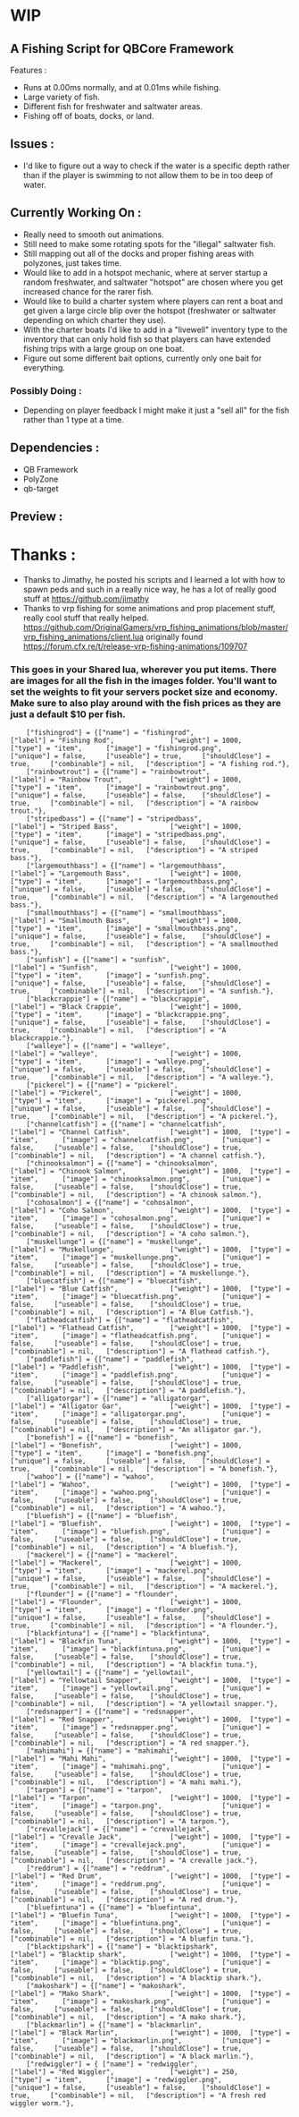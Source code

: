 # WIP

## A Fishing Script for QBCore Framework
Features :
- Runs at 0.00ms normally, and at 0.01ms while fishing.
- Large variety of fish.
- Different fish for freshwater and saltwater areas.
- Fishing off of boats, docks, or land.


## Issues :
- I'd like to figure out a way to check if the water is a specific depth rather than if the player is swimming to not allow them to be in too deep of water.

## Currently Working On :
- Really need to smooth out animations.
- Still need to make some rotating spots for the "illegal" saltwater fish. 
- Still mapping out all of the docks and proper fishing areas with polyzones, just takes time. 
- Would like to add in a hotspot mechanic, where at server startup a random freshwater, and saltwater "hotspot" are chosen where you get increased chance for the rarer fish.
- Would like to build a charter system where players can rent a boat and get given a large circle blip over the hotspot (freshwater or saltwater depending on which charter they use).
- With the charter boats I'd like to add in a "livewell" inventory type to the inventory that can only hold fish so that players can have extended fishing trips with a large group on one boat.
- Figure out some different bait options, currently only one bait for everything.

### Possibly Doing :
- Depending on player feedback I might make it just a "sell all" for the fish rather than 1 type at a time.

## Dependencies :
- QB Framework
- PolyZone
- qb-target

## Preview :

# Thanks :
- Thanks to Jimathy, he posted his scripts and I learned a lot with how to spawn peds and such in a really nice way, he has a lot of really good stuff at https://github.com/jimathy
- Thanks to vrp fishing for some animations and prop placement stuff, really cool stuff that really helped. https://github.com/OriginalGamers/vrp_fishing_animations/blob/master/vrp_fishing_animations/client.lua originally found https://forum.cfx.re/t/release-vrp-fishing-animations/109707


### This goes in your Shared lua, wherever you put items. There are images for all the fish in the images folder. You'll want to set the weights to fit your servers pocket size and economy. Make sure to also play around with the fish prices as they are just a default $10 per fish.

		["fishingrod"] = {["name"] = "fishingrod", 					["label"] = "Fishing Rod", 				["weight"] = 1000, 		["type"] = "item", 		["image"] = "fishingrod.png", 			["unique"] = false, 	["useable"] = true, 	["shouldClose"] = true,	    ["combinable"] = nil,   ["description"] = "A fishing rod."},
		["rainbowtrout"] = {["name"] = "rainbowtrout",				["label"] = "Rainbow Trout",			["weight"] = 1000, 		["type"] = "item", 		["image"] = "rainbowtrout.png", 		["unique"] = false, 	["useable"] = false, 	["shouldClose"] = true,	    ["combinable"] = nil,   ["description"] = "A rainbow trout."},
		["stripedbass"] = {["name"] = "stripedbass",				["label"] = "Striped Bass",				["weight"] = 1000, 		["type"] = "item", 		["image"] = "stripedbass.png", 			["unique"] = false, 	["useable"] = false, 	["shouldClose"] = true,	    ["combinable"] = nil,   ["description"] = "A striped bass."},
		["largemouthbass"] = {["name"] = "largemouthbass",			["label"] = "Largemouth Bass",			["weight"] = 1000, 		["type"] = "item", 		["image"] = "largemouthbass.png", 		["unique"] = false, 	["useable"] = false, 	["shouldClose"] = true,	    ["combinable"] = nil,   ["description"] = "A largemouthed bass."},
		["smallmouthbass"] = {["name"] = "smallmouthbass",			["label"] = "Smallmouth Bass",			["weight"] = 1000, 		["type"] = "item", 		["image"] = "smallmouthbass.png", 		["unique"] = false, 	["useable"] = false, 	["shouldClose"] = true,	    ["combinable"] = nil,   ["description"] = "A smallmouthed bass."},
		["sunfish"] = {["name"] = "sunfish",						["label"] = "Sunfish",					["weight"] = 1000, 		["type"] = "item", 		["image"] = "sunfish.png", 				["unique"] = false, 	["useable"] = false, 	["shouldClose"] = true,	    ["combinable"] = nil,   ["description"] = "A sunfish."},
		["blackcrappie"] = {["name"] = "blackcrappie",				["label"] = "Black Crappie",			["weight"] = 1000, 		["type"] = "item", 		["image"] = "blackcrappie.png", 		["unique"] = false, 	["useable"] = false, 	["shouldClose"] = true,	    ["combinable"] = nil,   ["description"] = "A blackcrappie."},
		["walleye"] = {["name"] = "walleye",						["label"] = "walleye",					["weight"] = 1000, 		["type"] = "item", 		["image"] = "walleye.png", 				["unique"] = false, 	["useable"] = false, 	["shouldClose"] = true,	    ["combinable"] = nil,   ["description"] = "A walleye."},
		["pickerel"] = {["name"] = "pickerel",						["label"] = "Pickerel",					["weight"] = 1000, 		["type"] = "item", 		["image"] = "pickerel.png", 			["unique"] = false, 	["useable"] = false, 	["shouldClose"] = true,	    ["combinable"] = nil,   ["description"] = "A pickerel."},
		["channelcatfish"] = {["name"] = "channelcatfish",			["label"] = "Channel Catfish",			["weight"] = 1000, 	["type"] = "item", 		["image"] = "channelcatfish.png", 		["unique"] = false, 	["useable"] = false, 	["shouldClose"] = true,	   	["combinable"] = nil,   ["description"] = "A channel catfish."},
		["chinooksalmon"] = {["name"] = "chinooksalmon",			["label"] = "Chinook Salmon",			["weight"] = 1000, 	["type"] = "item", 		["image"] = "chinooksalmon.png", 		["unique"] = false, 	["useable"] = false, 	["shouldClose"] = true,	   	["combinable"] = nil,   ["description"] = "A chinook salmon."},
		["cohosalmon"] = {["name"] = "cohosalmon",					["label"] = "Coho Salmon",				["weight"] = 1000, 	["type"] = "item", 		["image"] = "cohosalmon.png", 			["unique"] = false, 	["useable"] = false, 	["shouldClose"] = true,	   	["combinable"] = nil,   ["description"] = "A coho salmon."},
		["muskellunge"] = {["name"] = "muskellunge",				["label"] = "Muskellunge",				["weight"] = 1000, 	["type"] = "item", 		["image"] = "muskellunge.png", 			["unique"] = false, 	["useable"] = false, 	["shouldClose"] = true,	   	["combinable"] = nil,   ["description"] = "A muskellunge."},
		["bluecatfish"] = {["name"] = "bluecatfish",				["label"] = "Blue Catfish",				["weight"] = 1000, 	["type"] = "item", 		["image"] = "bluecatfish.png", 			["unique"] = false, 	["useable"] = false, 	["shouldClose"] = true,	   	["combinable"] = nil,   ["description"] = "A Blue Catfish."},
		["flatheadcatfish"] = {["name"] = "flatheadcatfish",		["label"] = "Flathead Catfish",			["weight"] = 1000, 	["type"] = "item", 		["image"] = "flatheadcatfish.png", 		["unique"] = false, 	["useable"] = false, 	["shouldClose"] = true,	   	["combinable"] = nil,   ["description"] = "A flathead catfish."},
		["paddlefish"] = {["name"] = "paddlefish",					["label"] = "Paddlefish",				["weight"] = 1000, 	["type"] = "item", 		["image"] = "paddlefish.png", 			["unique"] = false, 	["useable"] = false, 	["shouldClose"] = true,	   	["combinable"] = nil,   ["description"] = "A paddlefish."},
		["alligatorgar"] = {["name"] = "alligatorgar",				["label"] = "Alligator Gar",			["weight"] = 1000, 	["type"] = "item", 		["image"] = "alligatorgar.png", 		["unique"] = false, 	["useable"] = false, 	["shouldClose"] = true,	   	["combinable"] = nil,   ["description"] = "An alligator gar."},
		["bonefish"] = {["name"] = "bonefish",						["label"] = "Bonefish",					["weight"] = 1000, 		["type"] = "item", 		["image"] = "bonefish.png", 			["unique"] = false, 	["useable"] = false, 	["shouldClose"] = true,	   	["combinable"] = nil,   ["description"] = "A bonefish."},
		["wahoo"] = {["name"] = "wahoo",							["label"] = "Wahoo",					["weight"] = 1000, 	["type"] = "item", 		["image"] = "wahoo.png", 				["unique"] = false, 	["useable"] = false, 	["shouldClose"] = true,	   	["combinable"] = nil,   ["description"] = "A wahoo."},
		["bluefish"] = {["name"] = "bluefish",						["label"] = "Bluefish",					["weight"] = 1000, 	["type"] = "item", 		["image"] = "bluefish.png", 			["unique"] = false, 	["useable"] = false, 	["shouldClose"] = true,	   	["combinable"] = nil,   ["description"] = "A bluefish."},
		["mackerel"] = {["name"] = "mackerel",						["label"] = "Mackerel",					["weight"] = 1000, 		["type"] = "item", 		["image"] = "mackerel.png", 			["unique"] = false, 	["useable"] = false, 	["shouldClose"] = true,	   	["combinable"] = nil,   ["description"] = "A mackerel."},
		["flounder"] = {["name"] = "flounder",						["label"] = "Flounder",					["weight"] = 1000, 		["type"] = "item", 		["image"] = "flounder.png", 			["unique"] = false, 	["useable"] = false, 	["shouldClose"] = true,	   	["combinable"] = nil,   ["description"] = "A flounder."},
		["blackfintuna"] = {["name"] = "blackfintuna",				["label"] = "Blackfin Tuna",			["weight"] = 1000, 	["type"] = "item", 		["image"] = "blackfintuna.png", 		["unique"] = false, 	["useable"] = false, 	["shouldClose"] = true,	   	["combinable"] = nil,   ["description"] = "A blackfin tuna."},
		["yellowtail"] = {["name"] = "yellowtail",					["label"] = "Yellowtail Snapper",		["weight"] = 1000, 	["type"] = "item", 		["image"] = "yellowtail.png", 			["unique"] = false, 	["useable"] = false, 	["shouldClose"] = true,	   	["combinable"] = nil,   ["description"] = "A yellowtail snapper."},
		["redsnapper"] = {["name"] = "redsnapper",					["label"] = "Red Snapper",				["weight"] = 1000, 	["type"] = "item", 		["image"] = "redsnapper.png", 			["unique"] = false, 	["useable"] = false, 	["shouldClose"] = true,	   	["combinable"] = nil,   ["description"] = "A red snapper."},
		["mahimahi"] = {["name"] = "mahimahi",						["label"] = "Mahi Mahi",				["weight"] = 1000, 	["type"] = "item", 		["image"] = "mahimahi.png", 			["unique"] = false, 	["useable"] = false, 	["shouldClose"] = true,	   	["combinable"] = nil,   ["description"] = "A mahi mahi."},
		["tarpon"] = {["name"] = "tarpon",							["label"] = "Tarpon",					["weight"] = 1000, 	["type"] = "item", 		["image"] = "tarpon.png", 				["unique"] = false, 	["useable"] = false, 	["shouldClose"] = true,	   	["combinable"] = nil,   ["description"] = "A tarpon."},
		["crevallejack"] = {["name"] = "crevallejack",				["label"] = "Crevalle Jack",			["weight"] = 1000, 	["type"] = "item", 		["image"] = "crevallejack.png", 		["unique"] = false, 	["useable"] = false, 	["shouldClose"] = true,	   	["combinable"] = nil,   ["description"] = "A crevalle jack."},
		["reddrum"] = {["name"] = "reddrum",						["label"] = "Red Drum",					["weight"] = 1000, 	["type"] = "item", 		["image"] = "reddrum.png", 				["unique"] = false, 	["useable"] = false, 	["shouldClose"] = true,	   	["combinable"] = nil,   ["description"] = "A red drum."},
		["bluefintuna"] = {["name"] = "bluefintuna",				["label"] = "Bluefin Tuna",				["weight"] = 1000, 	["type"] = "item", 		["image"] = "bluefintuna.png", 			["unique"] = false, 	["useable"] = false, 	["shouldClose"] = true,	   	["combinable"] = nil,   ["description"] = "A bluefin tuna."},
		["blacktipshark"] = {["name"] = "blacktipshark",			["label"] = "Blacktip shark",			["weight"] = 1000, 	["type"] = "item", 		["image"] = "blacktip.png", 			["unique"] = false, 	["useable"] = false, 	["shouldClose"] = true,	   	["combinable"] = nil,   ["description"] = "A blacktip shark."},
		["makoshark"] = {["name"] = "makoshark",					["label"] = "Mako Shark",				["weight"] = 1000, 	["type"] = "item", 		["image"] = "makoshark.png", 			["unique"] = false, 	["useable"] = false, 	["shouldClose"] = true,	   	["combinable"] = nil,   ["description"] = "A mako shark."},
		["blackmarlin"] = {["name"] = "blackmarlin",				["label"] = "Black Marlin",				["weight"] = 1000, 	["type"] = "item", 		["image"] = "blackmarlin.png", 			["unique"] = false, 	["useable"] = false, 	["shouldClose"] = true,	   	["combinable"] = nil,   ["description"] = "A black marlin."},
		["redwiggler"] = { ["name"] = "redwiggler",					["label"] = "Red Wiggler",				["weight"] = 250, 		["type"] = "item", 		["image"] = "redwiggler.png", 			["unique"] = false, 	["useable"] = false, 	["shouldClose"] = true,	   	["combinable"] = nil,   ["description"] = "A fresh red wiggler worm."},
